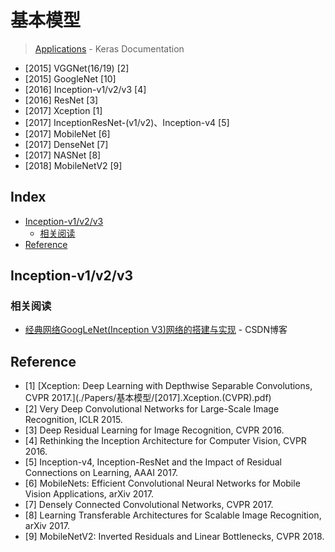 # 基本模型

> [Applications](https://keras.io/applications/) - Keras Documentation

* \[2015\] VGGNet\(16/19\) \[2\]
* \[2015\] GoogleNet \[10\]
* \[2016\] Inception-v1/v2/v3 \[4\]
* \[2016\] ResNet \[3\]
* \[2017\] Xception \[1\]
* \[2017\] InceptionResNet-\(v1/v2\)、Inception-v4 \[5\]
* \[2017\] MobileNet \[6\]
* \[2017\] DenseNet \[7\]
* \[2017\] NASNet \[8\]
* \[2018\] MobileNetV2 \[9\]

## Index

* [Inception-v1/v2/v3](b-zhuan-ti-ji-ben-mo-xing.md#inception-v1v2v3)
  * [相关阅读](b-zhuan-ti-ji-ben-mo-xing.md#相关阅读)
* [Reference](b-zhuan-ti-ji-ben-mo-xing.md#reference)

## Inception-v1/v2/v3

### 相关阅读

* [经典网络GoogLeNet\(Inception V3\)网络的搭建与实现](https://blog.csdn.net/loveliuzz/article/details/79135583) - CSDN博客 

## Reference

* \[1\] \[Xception: Deep Learning with Depthwise Separable Convolutions, CVPR 2017.\]\(./Papers/基本模型/\[2017\].Xception.\(CVPR\).pdf\)
* \[2\] Very Deep Convolutional Networks for Large-Scale Image Recognition, ICLR 2015.
* \[3\] Deep Residual Learning for Image Recognition, CVPR 2016.
* \[4\] Rethinking the Inception Architecture for Computer Vision, CVPR 2016.
* \[5\] Inception-v4, Inception-ResNet and the Impact of Residual Connections on Learning, AAAI 2017.
* \[6\] MobileNets: Efficient Convolutional Neural Networks for Mobile Vision Applications, arXiv 2017.
* \[7\] Densely Connected Convolutional Networks, CVPR 2017.
* \[8\] Learning Transferable Architectures for Scalable Image Recognition, arXiv 2017.
* \[9\] MobileNetV2: Inverted Residuals and Linear Bottlenecks, CVPR 2018.

